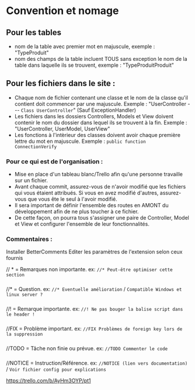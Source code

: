 # Convention et nomage

## Pour les tables

- nom de la table avec premier mot en majuscule, exemple : "TypeProduit"
- nom des champs de la table incluent TOUS sans exception le nom de la table dans laquelle ils se trouvent, exemple : "TypeProduitProduit"

## Pour les fichiers dans le site :

- Chaque nom de fichier contenant une classe et le nom de la classe qu'il contient doit commencer par une majuscule. Exemple : "UserController --- `Class UserController`" (Sauf ExceptionHandler)
- Les fichiers dans les dossiers Controllers, Models et View doivent contenir le nom du dossier dans lequel ils se trouvent à la fin. Exemple : "UserController, UserModel, UserView"
- Les fonctions à l'intèrieur des classes doivent avoir chaque première lettre du mot en majuscule. Exemple : `public function ConnectionVerify`

### Pour ce qui est de l'organisation :

- Mise en place d'un tableau blanc/Trello afin qu'une personne travaille sur un fichier.
- Avant chaque commit, assurez-vous de n'avoir modifié que les fichiers qui vous étaient attribués. Si vous en avez modifié d'autres, assurez-vous que vous ête le seul à l'avoir modifié.
- Il sera important de définir l'ensemble des routes en AMONT du développement afin de ne plus toucher à ce fichier.
- De cette façon, on pourra tous s'assigner une paire de Controller, Model et View et configurer l'ensemble de leur fonctionnalités.

### Commentaires :

Installer BetterComments
Editer les paramètres de l'extension selon ceux fournis

// * = Remarques non importante. ex: ``//* Peut-être optimiser cette section``
###
//* = Question. ex: ``//* Eventuelle amélioration`` / ``Compatible Windows et linux server ?``
###
//! = Remarque importante. ex: ``//! Ne pas bouger la balise script dans le header !``
###
//FIX = Problème important. ex: ``//FIX Problèmes de foreign key lors de la suppression``
###
//TODO = Tâche non finie ou prévue. ex: ``//TODO Commenter le code``
###
//NOTICE = Instruction/Référence. ex: ``//NOTICE (lien vers documentation)`` / ``Voir fichier config pour explications``

https://trello.com/b/AyHm3OYP/pt1